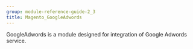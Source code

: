 ```yaml
---
group: module-reference-guide-2_3
title: Magento_GoogleAdwords
---
```


GoogleAdwords is a module designed for integration of Google Adwords service.


